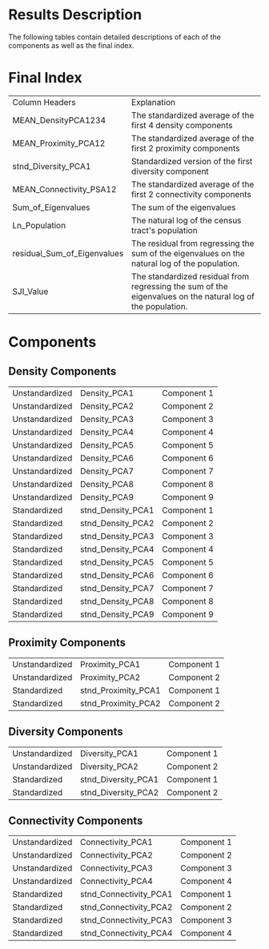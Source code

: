# Results Description
The following tables contain detailed descriptions of each of the components as well as the final index.

# Final Index
<table>
    <tr>
        <td>Column Headers</td>
        <td>Explanation</td>
    </tr>
    <tr>
        <td>MEAN_DensityPCA1234</td>
        <td>The standardized average of the first 4 density components</td>
    </tr>
    <tr>
        <td>MEAN_Proximity_PCA12</td>
        <td>The standardized average of the first 2 proximity components</td>
    </tr>
    <tr>
        <td>stnd_Diversity_PCA1</td>
        <td>Standardized version of the first diversity component</td>
    </tr>
    <tr>
        <td>MEAN_Connectivity_PSA12</td>
        <td>The standardized average of the first 2 connectivity components</td>
    </tr>
    <tr>
        <td>Sum_of_Eigenvalues</td>
        <td>The sum of the eigenvalues</td>
    </tr>
    <tr>
        <td>Ln_Population</td>
        <td>The natural log of the census tract's population</td>
    </tr>
    <tr>
        <td>residual_Sum_of_Eigenvalues</td>
        <td>The residual from regressing the sum of the eigenvalues on the natural log of the population.</td>
    </tr>
    <tr>
        <td>SJI_Value</td>
        <td>The standardized residual from regressing the sum of the eigenvalues on the natural log of the population.</td>
    </tr>
</table>

# Components

## Density Components
<table>
    <tr>
        <td>Unstandardized</td>
        <td>Density_PCA1</td>
        <td>Component 1</td>
    </tr>
    <tr>
        <td>Unstandardized</td>
        <td>Density_PCA2</td>
        <td>Component 2</td>
    </tr>
    <tr>
        <td>Unstandardized</td>
        <td>Density_PCA3</td>
        <td>Component 3</td>
    </tr>
    <tr>
        <td>Unstandardized</td>
        <td>Density_PCA4</td>
        <td>Component 4</td>
    </tr>
    <tr>
        <td>Unstandardized</td>
        <td>Density_PCA5</td>
        <td>Component 5</td>
    </tr>
    <tr>
        <td>Unstandardized</td>
        <td>Density_PCA6</td>
        <td>Component 6</td>
    </tr>
    <tr>
        <td>Unstandardized</td>
        <td>Density_PCA7</td>
        <td>Component 7</td>
    </tr>
    <tr>
        <td>Unstandardized</td>
        <td>Density_PCA8</td>
        <td>Component 8</td>
    </tr>
    <tr>
        <td>Unstandardized</td>
        <td>Density_PCA9</td>
        <td>Component 9</td>
    </tr>
    <tr>
        <td>Standardized</td>
        <td>stnd_Density_PCA1</td>
        <td>Component 1</td>
    </tr>
    <tr>
        <td>Standardized</td>
        <td>stnd_Density_PCA2</td>
        <td>Component 2</td>
    </tr>
    <tr>
        <td>Standardized</td>
        <td>stnd_Density_PCA3</td>
        <td>Component 3</td>
    </tr>
    <tr>
        <td>Standardized</td>
        <td>stnd_Density_PCA4</td>
        <td>Component 4</td>
    </tr>
    <tr>
        <td>Standardized</td>
        <td>stnd_Density_PCA5</td>
        <td>Component 5</td>
    </tr>
    <tr>
        <td>Standardized</td>
        <td>stnd_Density_PCA6</td>
        <td>Component 6</td>
    </tr>
    <tr>
        <td>Standardized</td>
        <td>stnd_Density_PCA7</td>
        <td>Component 7</td>
    </tr>
    <tr>
        <td>Standardized</td>
        <td>stnd_Density_PCA8</td>
        <td>Component 8</td>
    </tr>
    <tr>
        <td>Standardized</td>
        <td>stnd_Density_PCA9</td>
        <td>Component 9</td>
    </tr>
</table>

## Proximity Components
<table>
    <tr>
        <td>Unstandardized</td>
        <td>Proximity_PCA1</td>
        <td>Component 1</td>
    </tr>
    <tr>
        <td>Unstandardized</td>
        <td>Proximity_PCA2</td>
        <td>Component 2</td>
    </tr>
    <tr>
        <td>Standardized</td>
        <td>stnd_Proximity_PCA1</td>
        <td>Component 1</td>
    </tr>
    <tr>
        <td>Standardized</td>
        <td>stnd_Proximity_PCA2</td>
        <td>Component 2</td>
    </tr>
</table>

## Diversity Components
<table>
    <tr>
        <td>Unstandardized</td>
        <td>Diversity_PCA1</td>
        <td>Component 1</td>
    </tr>
    <tr>
        <td>Unstandardized</td>
        <td>Diversity_PCA2</td>
        <td>Component 2</td>
    </tr>
    <tr>
        <td>Standardized</td>
        <td>stnd_Diversity_PCA1</td>
        <td>Component 1</td>
    </tr>
    <tr>
        <td>Standardized</td>
        <td>stnd_Diversity_PCA2</td>
        <td>Component 2</td>
    </tr>
</table>

## Connectivity Components
<table>
    <tr>
        <td>Unstandardized</td>
        <td>Connectivity_PCA1</td>
        <td>Component 1</td>
    </tr>
    <tr>
        <td>Unstandardized</td>
        <td>Connectivity_PCA2</td>
        <td>Component 2</td>
    </tr>
    <tr>
        <td>Unstandardized</td>
        <td>Connectivity_PCA3</td>
        <td>Component 3</td>
    </tr>
    <tr>
        <td>Unstandardized</td>
        <td>Connectivity_PCA4</td>
        <td>Component 4</td>
    </tr>
    <tr>
        <td>Standardized</td>
        <td>stnd_Connectivity_PCA1</td>
        <td>Component 1</td>
    </tr>
    <tr>
        <td>Standardized</td>
        <td>stnd_Connectivity_PCA2</td>
        <td>Component 2</td>
    </tr>
    <tr>
        <td>Standardized</td>
        <td>stnd_Connectivity_PCA3</td>
        <td>Component 3</td>
    </tr>
    <tr>
        <td>Standardized</td>
        <td>stnd_Connectivity_PCA4</td>
        <td>Component 4</td>
    </tr>
</table>
